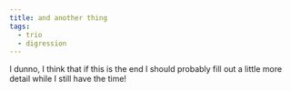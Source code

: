 ```yaml
---
title: and another thing
tags:
  - trio
  - digression
---
```


I dunno, I think that if this is the end I should probably fill out a little more detail while I still have the time!
